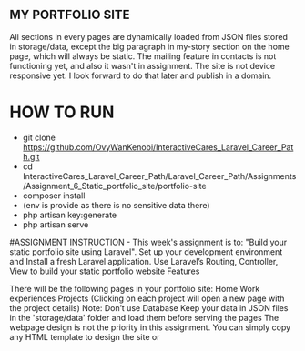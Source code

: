 ## MY PORTFOLIO SITE

All sections in every pages are dynamically loaded from JSON files stored in storage/data, except the big paragraph in my-story section on the home page, which will always be static.
The mailing feature in contacts is not functioning yet, and also it wasn't in assignment.
The site is not device responsive yet. I look forward to do that later and publish in a domain.

# HOW TO RUN
* git clone https://github.com/OvyWanKenobi/InteractiveCares_Laravel_Career_Path.git
* cd InteractiveCares_Laravel_Career_Path/Laravel_Career_Path/Assignments/Assignment_6_Static_portfolio_site/portfolio-site
* composer install
* (env is provide as there is no sensitive data there)
* php artisan key:generate
* php artisan serve





#ASSIGNMENT INSTRUCTION -
This week's assignment is to: "Build your static portfolio site using Laravel".
Set up your development environment and Install a fresh Laravel application.
Use Laravel’s Routing, Controller, View to build your static portfolio website
Features

There will be the following pages in your portfolio site:
Home
Work experiences
Projects (Clicking on each project will open a new page with the project details)
Note:
Don’t use Database
Keep your data in JSON files in the 'storage/data' folder and load them before serving the pages
The webpage design is not the priority in this assignment. You can simply copy any HTML template to design the site or 
